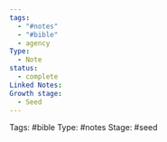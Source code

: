 ```yaml
---
tags:
  - "#notes"
  - "#bible"
  - agency
Type:
  - Note
status:
  - complete
Linked Notes: 
Growth stage:
  - Seed
---
```

Tags: #bible 
Type: #notes 
Stage: #seed 

